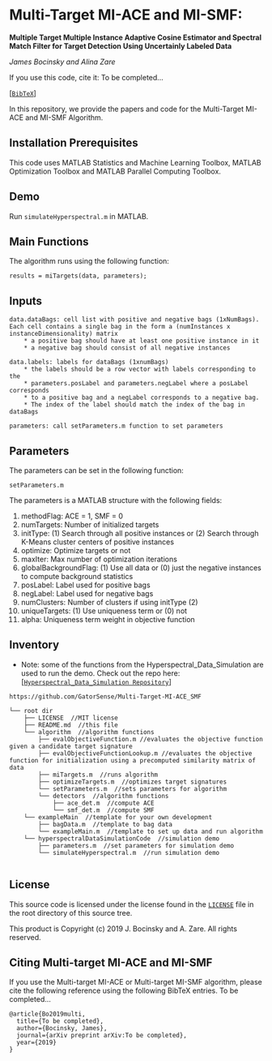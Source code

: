 # Multi-Target MI-ACE and MI-SMF:
**Multiple Target Multiple Instance Adaptive Cosine Estimator and Spectral Match Filter for Target Detection Using Uncertainly Labeled Data**

_James Bocinsky and Alina Zare_

If you use this code, cite it: To be completed...

[[`BibTeX`](#Citing)]

In this repository, we provide the papers and code for the Multi-Target MI-ACE and MI-SMF Algorithm.

## Installation Prerequisites

This code uses MATLAB Statistics and Machine Learning Toolbox,
MATLAB Optimization Toolbox and MATLAB Parallel Computing Toolbox.

## Demo

Run `simulateHyperspectral.m` in MATLAB.

## Main Functions

The algorithm runs using the following function:

```results = miTargets(data, parameters);```


## Inputs

    data.dataBags: cell list with positive and negative bags (1xNumBags). Each cell contains a single bag in the form a (numInstances x instanceDimensionality) matrix
        * a positive bag should have at least one positive instance in it
        * a negative bag should consist of all negative instances

    data.labels: labels for dataBags (1xnumBags)
        * the labels should be a row vector with labels corresponding to the 
        * parameters.posLabel and parameters.negLabel where a posLabel corresponds
        * to a positive bag and a negLabel corresponds to a negative bag.
        * The index of the label should match the index of the bag in dataBags

    parameters: call setParameters.m function to set parameters
    

## Parameters
The parameters can be set in the following function:

```setParameters.m```

The parameters is a MATLAB structure with the following fields:
1. methodFlag: ACE = 1, SMF = 0
2. numTargets: Number of initialized targets
3. initType: (1) Search through all positive instances or (2) Search through K-Means cluster centers of positive instances
4. optimize: Optimize targets or not
5. maxIter: Max number of optimization iterations
6. globalBackgroundFlag: (1) Use all data or (0) just the negative instances to compute background statistics
7. posLabel: Label used for positive bags
8. negLabel: Label used for negative bags
9. numClusters: Number of clusters if using initType (2)
10. uniqueTargets: (1) Use uniqueness term or (0) not
11. alpha: Uniqueness term weight in objective function

## Inventory

* Note: some of the functions from the Hyperspectral_Data_Simulation are used to run the demo. Check out the repo here: [[`Hyperspectral_Data_Simulation Repository`](https://github.com/GatorSense/Hyperspectral_Data_Simulation)]

```
https://github.com/GatorSense/Multi-Target-MI-ACE_SMF

└── root dir
    ├── LICENSE  //MIT license
    ├── README.md  //this file
    └── algorithm  //algorithm functions
        ├── evalObjectiveFunction.m //evaluates the objective function given a candidate target signature
        ├── evalObjectiveFunctionLookup.m //evaluates the objective function for initialization using a precomputed similarity matrix of data
        ├── miTargets.m  //runs algorithm
        ├── optimizeTargets.m  //optimizes target signatures
        └── setParameters.m  //sets parameters for algorithm
        └── detectors  //algorithm functions
            ├── ace_det.m  //compute ACE
            └── smf_det.m  //compute SMF
    └── exampleMain  //template for your own development
        ├── bagData.m  //template to bag data
        └── exampleMain.m  //template to set up data and run algorithm
    └── hyperspectralDataSimulationCode  //simulation demo
        ├── parameters.m  //set parameters for simulation demo
        └── simulateHyperspectral.m  //run simulation demo
        
```

## License

This source code is licensed under the license found in the [`LICENSE`](LICENSE) file in the root directory of this source tree.

This product is Copyright (c) 2019 J. Bocinsky and A. Zare. All rights reserved.

## <a name="Citing"></a>Citing Multi-target MI-ACE and MI-SMF

If you use the Multi-target MI-ACE or Multi-target MI-SMF algorithm, please cite the following reference using the following BibTeX entries. To be completed...
```
@article{Bo2019multi,
  title={To be completed},
  author={Bocinsky, James},
  journal={arXiv preprint arXiv:To be completed},
  year={2019}
}
```       
